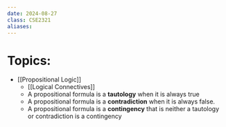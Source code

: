 ```yaml
---
date: 2024-08-27
class: CSE2321
aliases:
---
```

# Topics:
- [[Propositional Logic]]
	- [[Logical Connectives]]
	- A propositional formula is a **tautology** when it is always true
	- A propositional formula is a **contradiction** when it is always false.
	- A propositional formula is a **contingency** that is neither a tautology or contradiction is a contingency